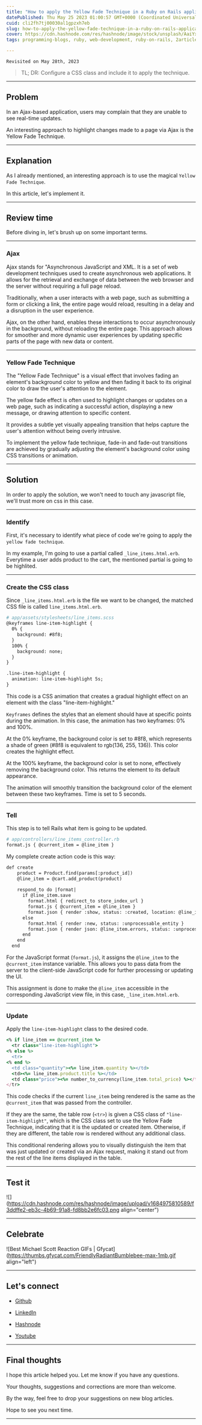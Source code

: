```yaml
---
title: "How to apply the Yellow Fade Technique in a Ruby on Rails application?"
datePublished: Thu May 25 2023 01:00:57 GMT+0000 (Coordinated Universal Time)
cuid: cli2fh7tj00030al1gpzxh7eb
slug: how-to-apply-the-yellow-fade-technique-in-a-ruby-on-rails-application
cover: https://cdn.hashnode.com/res/hashnode/image/stock/unsplash/AaiYx5cp6zc/upload/4eb300eb2c0870c8bb8c058ff1f9576d.jpeg
tags: programming-blogs, ruby, web-development, ruby-on-rails, 2articles1week

---
```


`Revisited on May 28th, 2023`

> TL; DR: Configure a CSS class and include it to apply the technique.

---

## Problem

In an Ajax-based application, users may complain that they are unable to see real-time updates.

An interesting approach to highlight changes made to a page via Ajax is the Yellow Fade Technique.

---

## Explanation

As I already mentioned, an interesting approach is to use the magical `Yellow Fade Technique`.

In this article, let's implement it.

---

## Review time

Before diving in, let's brush up on some important terms.

---

### Ajax

Ajax stands for "Asynchronous JavaScript and XML. It is a set of web development techniques used to create asynchronous web applications. It allows for the retrieval and exchange of data between the web browser and the server without requiring a full page reload.

Traditionally, when a user interacts with a web page, such as submitting a form or clicking a link, the entire page would reload, resulting in a delay and a disruption in the user experience.

Ajax, on the other hand, enables these interactions to occur asynchronously in the background, without reloading the entire page. This approach allows for smoother and more dynamic user experiences by updating specific parts of the page with new data or content.

---

### Yellow Fade Technique

The "Yellow Fade Technique" is a visual effect that involves fading an element's background color to yellow and then fading it back to its original color to draw the user's attention to the element.

The yellow fade effect is often used to highlight changes or updates on a web page, such as indicating a successful action, displaying a new message, or drawing attention to specific content.

It provides a subtle yet visually appealing transition that helps capture the user's attention without being overly intrusive.

To implement the yellow fade technique, fade-in and fade-out transitions are achieved by gradually adjusting the element's background color using CSS transitions or animation.

---

## Solution

In order to apply the solution, we won't need to touch any javascript file, we'll trust more on css in this case.

---

### Identify

First, it's necessary to identify what piece of code we're going to apply the `yellow fade technique`.

In my example, I'm going to use a partial called `_line_items.html.erb`. Everytime a user adds product to the cart, the mentioned partial is going to be highlited.

---

### Create the CSS class

Since `_line_items.html.erb` is the file we want to be changed, the matched CSS file is called `line_items.html.erb`.

```apache
# app/assets/stylesheets/line_items.scss
@keyframes line-item-highlight {
  0% {
    background: #8f8;
  }
  100% {
    background: none;
  }
}

.line-item-highlight {
  animation: line-item-highlight 5s;
}
```

This code is a CSS animation that creates a gradual highlight effect on an element with the class "line-item-highlight."

`Keyframes` defines the styles that an element should have at specific points during the animation. In this case, the animation has two keyframes: 0% and 100%.

At the 0% keyframe, the background color is set to #8f8, which represents a shade of green (#8f8 is equivalent to rgb(136, 255, 136)). This color creates the highlight effect.

At the 100% keyframe, the background color is set to none, effectively removing the background color. This returns the element to its default appearance.

The animation will smoothly transition the background color of the element between these two keyframes. Time is set to 5 seconds.

---

### Tell

This step is to tell Rails what item is going to be updated.

```apache
# app/controllers/line_items_controller.rb
format.js { @current_item = @line_item }
```

My complete create action code is this way:

```apache
def create
    product = Product.find(params[:product_id])
    @line_item = @cart.add_product(product)
    
    respond_to do |format|
      if @line_item.save
        format.html { redirect_to store_index_url }
        format.js { @current_item = @line_item }
        format.json { render :show, status: :created, location: @line_item }
      else
        format.html { render :new, status: :unprocessable_entity }
        format.json { render json: @line_item.errors, status: :unprocessable_entity }
      end
    end
  end
```

For the JavaScript format (`format.js`), it assigns the `@line_item` to the `@current_item` instance variable. This allows you to pass data from the server to the client-side JavaScript code for further processing or updating the UI.

This assignment is done to make the `@line_item` accessible in the corresponding JavaScript view file, in this case, `_line_item.html.erb`.

---

### Update

Apply the `line-item-highlight` class to the desired code.

```ruby
<% if line_item == @current_item %>
  <tr class="line-item-highlight">
<% else %>
  <tr>
<% end %>
  <td class="quantity"><%= line_item.quantity %></td>
  <td><%= line_item.product.title %></td>
  <td class="price"><%= number_to_currency(line_item.total_price) %></td>
</tr>
```

This code checks if the current `line_item` being rendered is the same as the `@current_item` that was passed from the controller.

If they are the same, the table row (`<tr>`) is given a CSS class of `"line-item-highlight"`, which is the CSS class set to use the Yellow Fade Technique, indicating that it is the updated or created item. Otherwise, if they are different, the table row is rendered without any additional class.

This conditional rendering allows you to visually distinguish the item that was just updated or created via an Ajax request, making it stand out from the rest of the line items displayed in the table.

---

## Test it

![](https://cdn.hashnode.com/res/hashnode/image/upload/v1684975810589/f3ddffe2-eb3c-4b69-91a8-fd8bb2e6fc03.png align="center")

---

## Celebrate

![Best Michael Scott Reaction GIFs | Gfycat](https://thumbs.gfycat.com/FriendlyRadiantBumblebee-max-1mb.gif align="left")

---

## Let's connect

* [Github](https://github.com/alexcalaca)
    
* [LinkedIn](https://linkedin.com/in/alexandrecalacaofficial)
    
* [Hashnode](https://hashnode.com/onboard?next=/@alexandrecalaca)
    
* [Youtube](https://www.youtube.com/@alexandrecalacaofficial)
    

---

## Final thoughts

I hope this article helped you. Let me know if you have any questions.

Your thoughts, suggestions and corrections are more than welcome.

By the way, feel free to drop your suggestions on new blog articles.

Hope to see you next time.

---